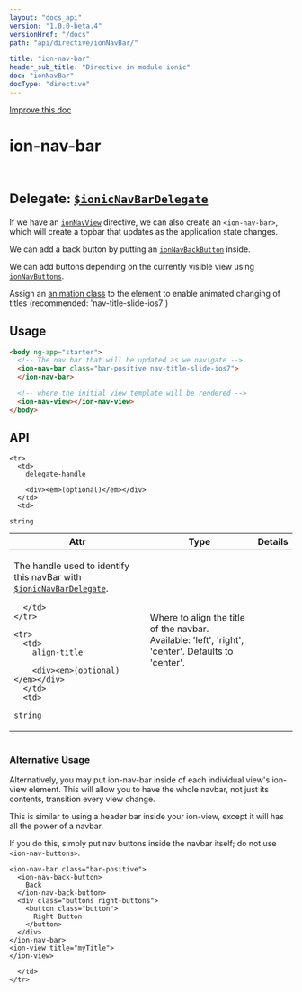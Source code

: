 ```yaml
---
layout: "docs_api"
version: "1.0.0-beta.4"
versionHref: "/docs"
path: "api/directive/ionNavBar/"

title: "ion-nav-bar"
header_sub_title: "Directive in module ionic"
doc: "ionNavBar"
docType: "directive"
---
```


<div class="improve-docs">
  <a href='http://github.com/driftyco/ionic/edit/master/js/angular/directive/navBar.js#L2'>
    Improve this doc
  </a>
</div>




<h1 class="api-title">

  ion-nav-bar



<br/>
<small>
  Delegate: <a href="/docs/api/service/$ionicNavBarDelegate/"><code>$ionicNavBarDelegate</code></a>
</small>

</h1>





If we have an <a href="/docs/api/directive/ionNavView/"><code>ionNavView</code></a> directive, we can also create an
`<ion-nav-bar>`, which will create a topbar that updates as the application state changes.

We can add a back button by putting an <a href="/docs/api/directive/ionNavBackButton/"><code>ionNavBackButton</code></a> inside.

We can add buttons depending on the currently visible view using
<a href="/docs/api/directive/ionNavButtons/"><code>ionNavButtons</code></a>.

Assign an [animation class](/docs/components#animations) to the element to
enable animated changing of titles (recommended: 'nav-title-slide-ios7')








  
<h2 id="usage">Usage</h2>
  
```html
<body ng-app="starter">
  <!-- The nav bar that will be updated as we navigate -->
  <ion-nav-bar class="bar-positive nav-title-slide-ios7">
  </ion-nav-bar>

  <!-- where the initial view template will be rendered -->
  <ion-nav-view></ion-nav-view>
</body>
```
  
  
<h2 id="api" style="clear:both;">API</h2>

<table class="table" style="margin:0;">
  <thead>
    <tr>
      <th>Attr</th>
      <th>Type</th>
      <th>Details</th>
    </tr>
  </thead>
  <tbody>
    
    <tr>
      <td>
        delegate-handle
        
        <div><em>(optional)</em></div>
      </td>
      <td>
        
  <code>string</code>
      </td>
      <td>
        <p>The handle used to identify this navBar
with <a href="/docs/api/service/$ionicNavBarDelegate/"><code>$ionicNavBarDelegate</code></a>.</p>

        
      </td>
    </tr>
    
    <tr>
      <td>
        align-title
        
        <div><em>(optional)</em></div>
      </td>
      <td>
        
  <code>string</code>
      </td>
      <td>
        <p>Where to align the title of the navbar.
Available: &#39;left&#39;, &#39;right&#39;, &#39;center&#39;. Defaults to &#39;center&#39;.</p>
<p></table><br/></p>
<h3 id="alternative-usage">Alternative Usage</h3>
<p>Alternatively, you may put ion-nav-bar inside of each individual view&#39;s ion-view element.
This will allow you to have the whole navbar, not just its contents, transition every view change.</p>
<p>This is similar to using a header bar inside your ion-view, except it will has all the power of a navbar.</p>
<p>If you do this, simply put nav buttons inside the navbar itself; do not use <code>&lt;ion-nav-buttons&gt;</code>.</p>
<pre><code class="lang-html">&lt;ion-nav-bar class=&quot;bar-positive&quot;&gt;
  &lt;ion-nav-back-button&gt;
    Back
  &lt;/ion-nav-back-button&gt;
  &lt;div class=&quot;buttons right-buttons&quot;&gt;
    &lt;button class=&quot;button&quot;&gt;
      Right Button
    &lt;/button&gt;
  &lt;/div&gt;
&lt;/ion-nav-bar&gt;
&lt;ion-view title=&quot;myTitle&quot;&gt;
&lt;/ion-view&gt;</code></pre>

        
      </td>
    </tr>
    
  </tbody>
</table>

  

  





